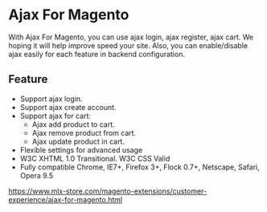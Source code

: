 # Ajax For Magento

With Ajax For Magento, you can use ajax login, ajax register, ajax cart. We hoping it will help improve speed your site. Also, you can enable/disable ajax easily for each feature in backend configuration.

## Feature
- Support ajax login.
- Support ajax create account.
- Support ajax for cart:
  - Ajax add product to cart.
  - Ajax remove product from cart.
  - Ajax update product in cart.
- Flexible settings for advanced usage
- W3C XHTML 1.0 Transitional. W3C CSS Valid
- Fully compatible Chrome, IE7+, Firefox 3+, Flock 0.7+, Netscape, Safari, Opera 9.5







https://www.mlx-store.com/magento-extensions/customer-experience/ajax-for-magento.html
